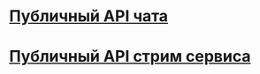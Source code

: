 # [Публичный API чата](/Chat/protocol2.md)

# [Публичный API стрим сервиса](/Streams/stream_api.md)

